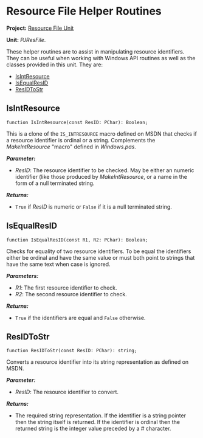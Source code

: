 <a href='Hidden comment: 
$Rev$
$Date$
'></a>

# Resource File Helper Routines #

**Project:** [Resource File Unit](ResFileUnit.md)

**Unit:** _PJResFile_.

These helper routines are to assist in manipulating resource identifiers. They can be useful when working with Windows API routines as well as the classes provided in this unit. They are:

  * [IsIntResource](#IsIntResource.md)
  * [IsEqualResID](#IsEqualResID.md)
  * [ResIDToStr](#ResIDToStr.md)

## IsIntResource ##

```
function IsIntResource(const ResID: PChar): Boolean;
```

This is a clone of the `IS_INTRESOURCE` macro defined on MSDN that checks if a resource identifier is ordinal or a string. Complements the _MakeIntResource_ "macro" defined in _Windows.pas_.

**_Parameter:_**

  * _ResID_: The resource identifier to be checked. May be either an numeric identifier (like those produced by _MakeIntResource_, or a name in the form of a null terminated string.

**_Returns:_**

  * `True` if _ResID_ is numeric or `False` if it is a null terminated string.

## IsEqualResID ##

```
function IsEqualResID(const R1, R2: PChar): Boolean;
```

Checks for equality of two resource identifiers. To be equal the identifiers either be ordinal and have the same value or must both point to strings that have the same text when case is ignored.

**_Parameters:_**

  * _R1_: The first resource identifier to check.
  * _R2_: The second resource identifier to check.

**_Returns:_**

  * `True` if the identifiers are equal and `False` otherwise.

## ResIDToStr ##

```
function ResIDToStr(const ResID: PChar): string;
```

Converts a resource identifier into its string representation as defined on MSDN.

**_Parameter:_**

  * _ResID_: The resource identifier to convert.

**_Returns:_**

  * The required string representation. If the identifier is a string pointer then the string itself is returned. If the identifier is ordinal then the returned string is the integer value preceded by a # character.